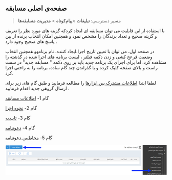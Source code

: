 ﻿## صفحه‌ی اصلی مسابقه

> مسیر دسترسی:  **تبلیغات** >**پیام‌کوتاه** > **مدیریت مسابقه‌ها** 

با استفاده از این قابلیت می توان مسابقه ای ایجاد کردکه گزینه های مورد نظر را تعریف و گزینه صحیح و تعداد برندگان را مشخص نمود  و همچنین امکان انتخاب برنده  از بین پاسخ های صحیح وجود دارد . 

در صفحه اول، می توان با تعیین تاریخ اجرا،ایجاد کننده، نام برنامهو همچنین انتخاب وضعیت قرعخ کشی  و زدن دکمه فیلتر ، لیست برنامه های اجرا شده در گذشته را مشاهده کرد. اما برای اجرای یک برنامه جدید باید بر روی دکمه " مسابقه جدید" در سمت راست و بالای صفحه کلیک کرده و با گذراندن چند گام ساده، برنامه را به راحتی اجرا کرد.

لطفا ابتدا [اطلاعات مشترک بین ابزارها](https://github.com/1stco/PayamGostarDocs/blob/master/help2.5.4/Marketing/moshtarak-abzar/moshtarak-abzar.md) را مطالعه فرمایید و طبق گام های زیر برای ارسال گروهی جدید اقدام فرمایید .


 گام 1- [اطلاعات مسابقه](https://github.com/1stco/PayamGostarDocs/blob/master/help2.5.4/Marketing/sms/Competition/1-avalie-mosabeghe/1-avalie-mosabeghe.md)


گام 2-  [نحوه اجرا](https://github.com/1stco/PayamGostarDocs/blob/master/help2.5.4/Marketing/sms/Competition/2-nahveejra-mosabeghe/2-nahveejra-mosabeghe.md)

گام 3-  [تاییدیه](https://github.com/1stco/PayamGostarDocs/blob/master/help2.5.4/Marketing/sms/Competition/3-payamtaid-mosabeghe/3-payamtaid-mosabeghe.md)

گام 4-  [دعوتنامه](https://github.com/1stco/PayamGostarDocs/blob/master/help2.5.4/Marketing/sms/Competition/4-davatname-mosabeghe/4-davatname-mosabeghe.md)

گام 5-  [مخاطبین دعوتنامه](https://github.com/1stco/PayamGostarDocs/blob/master/help2.5.4/Marketing/sms/Competition/5-entekhabmokhatab-mosabeghe/5-mokhatab-mosabeghe.md)


 ![](advertising-sendingcompetitionsms.png)
 
 
  

